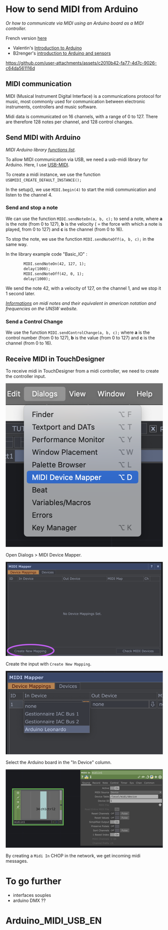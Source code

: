 # How to send MIDI from Arduino

*Or how to communicate via MIDI using an Arduino board as a MIDI controller.*

French version [here](https://github.com/LucieMrc/Arduino_MIDI_USB_FR)

- Valentin's [Introduction to Arduino](https://www.valentindupas.com/courses/arduino/1-_Arduino_from_the_ground_up) 
- B2renger's [introduction to Arduino and sensors](https://github.com/b2renger/Introduction_Arduino/tree/english)

https://github.com/user-attachments/assets/c2010b42-fa77-4d7c-9026-c64da561116d

## MIDI communication

MIDI (Musical Instrument Digital Interface) is a communications protocol for music, most commonly used for communication between electronic instruments, controllers and music software.

Midi data is communicated on 16 channels, with a range of 0 to 127. There are therefore 128 notes per channel, and 128 control changes.

## Send MIDI with Arduino

*MIDI Arduino library [functions list](https://arduinomidilib.sourceforge.net/a00001.html).*

To allow MIDI communication via USB, we need a usb-midi library for Arduino. Here, I use [USB-MIDI](https://github.com/lathoub/Arduino-USBMIDI).

To create a midi instance, we use the function
`USBMIDI_CREATE_DEFAULT_INSTANCE();`

In the setup(), we use `MIDI.begin(4)` to start the midi communication and listen to the channel 4.

### Send and stop a note

We can use the function `MIDI.sendNoteOn(a, b, c);` to send a note, where **a** is the note (from 0 to 127), **b** is the velocity ( = the force with which a note is played, from 0 to 127) and **c** is the channel (from 0 to 16).

To stop the note, we use the function `MIDI.sendNoteOff(a, b, c);` in the same way.

In the library example code "Basic_IO" :
```
        MIDI.sendNoteOn(42, 127, 1);
        delay(1000);
        MIDI.sendNoteOff(42, 0, 1); 
        delay(1000);
```

We send the note 42, with a velocity of 127, on the channel 1, and we stop it 1 second later.

*[Informations](https://www.phys.unsw.edu.au/jw/notes.html) on midi notes and their equivalent in american notation and frequencies on the UNSW website.*

### Send a Control Change

We use the function `MIDI.sendControlChange(a, b, c);` where **a** is the control number (from 0 to 127), **b** is the value (from 0 to 127) and **c** is the channel (from 0 to 16).

<!-- ### Boutons et potentiomètres

### MPR121 // détails

On peut utiliser un MPR121 afin de créer ses propres capteurs capacitifs, -->

## Receive MIDI in TouchDesigner

To receive midi in TouchDesigner from a midi controller, we need to create the controller input.

![Screenshot de l'interface de TD](./images/screen1.png)

Open Dialogs > MIDI Device Mapper.

![Screenshot de l'interface de TD](./images/screen2.png)

Create the input with `Create New Mapping`.

![Screenshot de l'interface de TD](./images/screen3.png)

Select the Arduino board in the "In Device" column.

![Screenshot de l'interface de TD](./images/screen4.png)

By creating a `Midi In` CHOP in the network, we get incoming midi messages.

# To go further

- interfaces souples
- arduino DMX ??
# Arduino_MIDI_USB_EN
